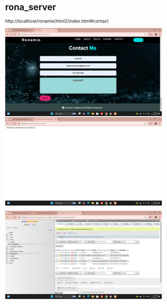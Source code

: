 # rona_server
http://localhost/ronamie/html2/index.html#contact



![image alt](https://github.com/BSIT-Web-Programming-2024/rona_server/blob/544830916ea054442ba2435fecea1c267e673c53/Screenshot%20(33).png)
![image alt](https://github.com/BSIT-Web-Programming-2024/rona_server/blob/f3cf6fead07a6fb50f5e97e732b5808feeaaa8a5/Screenshot%20(34).png)

![image alt](https://github.com/BSIT-Web-Programming-2024/rona_server/blob/544830916ea054442ba2435fecea1c267e673c53/Screenshot%20(35).png)
